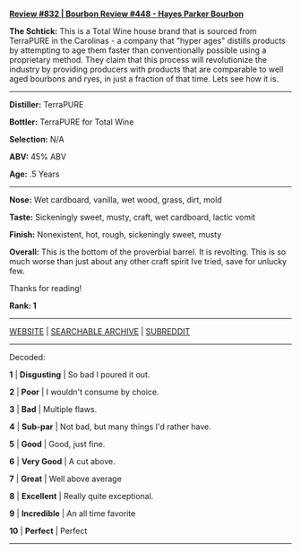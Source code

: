 
[**Review #832 | Bourbon Review #448 - Hayes Parker Bourbon**]( https://t8ke.review/review-832-hayes-parker-bourbon/)

**The Schtick:** This is a Total Wine house brand that is sourced from TerraPURE in the Carolinas - a company that "hyper ages" distills products by attempting to age them faster than conventionally possible using a proprietary method. They claim that this process will revolutionize the industry by providing producers with products that are comparable to well aged bourbons and ryes, in just a fraction of that time. Lets see how it is. 

-----

**Distiller:** TerraPURE

**Bottler:** TerraPURE for Total Wine

**Selection:** N/A

**ABV:**  45% ABV

**Age:** .5 Years 

-----

**Nose:**   Wet cardboard, vanilla, wet wood, grass, dirt, mold

**Taste:** Sickeningly sweet, musty, craft, wet cardboard, lactic vomit

**Finish:** Nonexistent, hot, rough, sickeningly sweet, musty

**Overall:** This is the bottom of the proverbial barrel. It is revolting. This is so much worse than just about any other craft spirit Ive tried, save for unlucky few.

Thanks for reading!

**Rank: 1**



-----

[WEBSITE](https://t8ke.review) | [SEARCHABLE ARCHIVE](https://t8ke.review/review-archive/) | [SUBREDDIT](https://reddit.com/r/t8kereviews)

-----

Decoded:

**1** | **Disgusting** | So bad I poured it out.

**2** | **Poor** | I wouldn't consume by choice.

**3** | **Bad** | Multiple flaws.

**4** | **Sub-par** | Not bad, but many things I'd rather have.

**5** | **Good** | Good, just fine.

**6** | **Very Good** | A cut above.

**7** | **Great** | Well above average

**8** | **Excellent** | Really quite exceptional.

**9** | **Incredible** | An all time favorite

**10** | **Perfect** | Perfect

----

